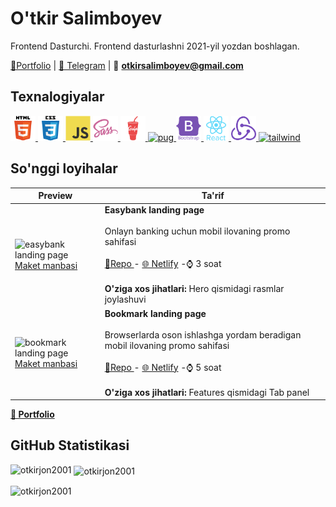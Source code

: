 # O'tkir Salimboyev

Frontend Dasturchi. Frontend dasturlashni 2021-yil yozdan boshlagan.

[💼Portfolio](https://frontendtester.uz) | [💬 Telegram](https://t.me/Salimboyev_2001) | 📧 **otkirsalimboyev@gmail.com**





## Texnalogiyalar
<p align="left">
  <a href="https://www.w3.org/html/" target="_blank" rel="noreferrer"> <img src="https://raw.githubusercontent.com/devicons/devicon/master/icons/html5/html5-original-wordmark.svg" alt="html5" width="40" height="40"/> </a><a href="https://www.w3schools.com/css/" target="_blank" rel="noreferrer"> <img src="https://raw.githubusercontent.com/devicons/devicon/master/icons/css3/css3-original-wordmark.svg" alt="css3" width="40" height="40"/> </a><a href="https://developer.mozilla.org/en-US/docs/Web/JavaScript" target="_blank" rel="noreferrer"> <img src="https://raw.githubusercontent.com/devicons/devicon/master/icons/javascript/javascript-original.svg" alt="javascript" width="40" height="40"/> </a><a href="https://sass-lang.com" target="_blank" rel="noreferrer"> <img src="https://raw.githubusercontent.com/devicons/devicon/master/icons/sass/sass-original.svg" alt="sass" width="40" height="40"/> </a><a href="https://gulpjs.com" target="_blank" rel="noreferrer"> <img src="https://raw.githubusercontent.com/devicons/devicon/master/icons/gulp/gulp-plain.svg" alt="gulp" width="40" height="40"/> </a><a href="https://pugjs.org" target="_blank" rel="noreferrer"> <img src="https://cdn.worldvectorlogo.com/logos/pug.svg" alt="pug" width="40" height="40"/> </a><a href="https://getbootstrap.com" target="_blank" rel="noreferrer"> <img src="https://raw.githubusercontent.com/devicons/devicon/master/icons/bootstrap/bootstrap-plain-wordmark.svg" alt="bootstrap" width="40" height="40"/> </a><a href="https://reactjs.org/" target="_blank" rel="noreferrer"> <img src="https://raw.githubusercontent.com/devicons/devicon/master/icons/react/react-original-wordmark.svg" alt="react" width="40" height="40"/> </a><a href="https://redux.js.org" target="_blank" rel="noreferrer"> <img src="https://raw.githubusercontent.com/devicons/devicon/master/icons/redux/redux-original.svg" alt="redux" width="40" height="40"/> </a><a href="https://tailwindcss.com/" target="_blank" rel="noreferrer"> <img src="https://www.vectorlogo.zone/logos/tailwindcss/tailwindcss-icon.svg" alt="tailwind" width="40" height="40"/> </a>
 </p>

## So'nggi loyihalar

| Preview  | Ta'rif  |
|---|---|
| <img src="https://res.cloudinary.com/dz209s6jk/image/upload/q_auto,w_700/Challenges/o4iyywkwjc31epcmsmyo.jpg" alt="easybank landing page" width="200"/> <br> [Maket manbasi](https://www.frontendmentor.io/challenges/easybank-landing-page-WaUhkoDN)  | **Easybank landing page** <br> <br> Onlayn banking uchun mobil ilovaning promo sahifasi <br> <br> <a href="https://github.com/Otkirjon2001/easybank-landing-page.git">🧾Repo </a> - <a href="https://so-easybank-landing-page.netlify.app/">🌐 Netlify</a> -⌚ 3 soat <br> <br> **O'ziga xos jihatlari:** Hero qismidagi rasmlar joylashuvi|
|  <img src="https://res.cloudinary.com/dz209s6jk/image/upload/q_auto,w_700/Challenges/hwi1ergmy7tibqa5bvyf.jpg" alt="bookmark landing page" width="200"/> <br> [Maket manbasi](https://www.frontendmentor.io/challenges/bookmark-landing-page-5d0b588a9edda32581d29158)  |  **Bookmark landing page** <br> <br> Browserlarda oson ishlashga yordam beradigan mobil ilovaning promo sahifasi <br> <br> <a href="https://github.com/Otkirjon2001/easybank-landing-page.git">🧾Repo </a> - <a href="https://so-easybank-landing-page.netlify.app/">🌐 Netlify</a> -⌚ 5 soat <br> <br> **O'ziga xos jihatlari:** Features qismidagi Tab panel |


**<a href="https://frontendtester.uz" target="_blank">💼 Portfolio</a>**





## GitHub Statistikasi

<p><img align="left" src="https://github-readme-stats.vercel.app/api/top-langs?username=otkirjon2001&show_icons=true&locale=en&layout=compact" alt="otkirjon2001" /></p>

<p>&nbsp;<img align="center" src="https://github-readme-stats.vercel.app/api?username=otkirjon2001&show_icons=true&locale=en" alt="otkirjon2001" /></p>

<p><img align="center" src="https://github-readme-streak-stats.herokuapp.com/?user=otkirjon2001&" alt="otkirjon2001" /></p>
